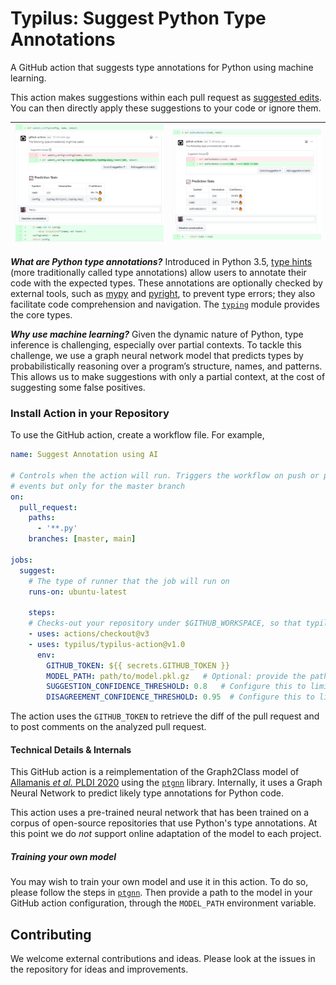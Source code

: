 # Typilus: Suggest Python Type Annotations

A GitHub action that suggests type annotations for Python using machine learning.

This action makes suggestions within each pull request as
[suggested edits](https://help.github.com/en/github/collaborating-with-issues-and-pull-requests/incorporating-feedback-in-your-pull-request#applying-a-suggested-change).
You can then directly apply these suggestions to your code or ignore them.

| ![Sample Suggestion](/screenshot1.png) | ![Sample Suggestion](/screenshot2.png) |
| -- | -- |

***What are Python type annotations?***
Introduced in Python 3.5, [type hints](https://www.python.org/dev/peps/pep-0484/)
(more traditionally called type annotations) allow users
to annotate their code with the expected types. These annotations are
optionally checked by external tools, such as [mypy](http://www.mypy-lang.org/) and [pyright](https://github.com/Microsoft/pyright),
to prevent type errors; they also facilitate code comprehension and navigation.
The [`typing`](https://docs.python.org/3/library/typing.html) module
provides the core types.

***Why use machine learning?***
Given the dynamic nature of Python, type inference is challenging,
especially over partial contexts. To tackle this challenge, we use a graph neural
network model that predicts types by probabilistically reasoning over
a program’s structure, names, and patterns. This allows us to make
suggestions with only a partial context, at the cost of suggesting some false
positives.


### Install Action in your Repository

To use the GitHub action, create a workflow file. For example,
```yaml
name: Suggest Annotation using AI

# Controls when the action will run. Triggers the workflow on push or pull request
# events but only for the master branch
on:
  pull_request:
    paths:
      - '**.py'
    branches: [master, main]

jobs:
  suggest:
    # The type of runner that the job will run on
    runs-on: ubuntu-latest

    steps:
    # Checks-out your repository under $GITHUB_WORKSPACE, so that typilus can access it.
    - uses: actions/checkout@v3
    - uses: typilus/typilus-action@v1.0
      env:
        GITHUB_TOKEN: ${{ secrets.GITHUB_TOKEN }}
        MODEL_PATH: path/to/model.pkl.gz   # Optional: provide the path of a custom model instead of the pre-trained model.
        SUGGESTION_CONFIDENCE_THRESHOLD: 0.8   # Configure this to limit the confidence of suggestions on un-annotated locations. A float in [0, 1]. Default 0.8
        DISAGREEMENT_CONFIDENCE_THRESHOLD: 0.95  # Configure this to limit the confidence of suggestions on annotated locations.  A float in [0, 1]. Default 0.95
```
The action uses the `GITHUB_TOKEN` to retrieve the diff of the pull request
and to post comments on the analyzed pull request.



#### Technical Details & Internals
This GitHub action is a reimplementation of the Graph2Class model of
[Allamanis _et al._ PLDI 2020](https://arxiv.org/abs/2004.10657) using the
[`ptgnn`](https://github.com/microsoft/ptgnn/) library. Internally, it
uses a Graph Neural Network to predict likely type annotations for Python
code.

This action uses a pre-trained neural network that has been trained on
a corpus of open-source repositories that use Python's type annotations.
At this point we do _not_ support online adaptation of the model to each project.


##### Training your own model
You may wish to train your own model and use it in this action. To
do so, please follow the steps in [`ptgnn`](https://github.com/microsoft/ptgnn/).
Then provide a path to the model in your GitHub action configuration, through the
`MODEL_PATH` environment variable.


## Contributing
We welcome external contributions and ideas. Please look at the issues in the repository
for ideas and improvements.
